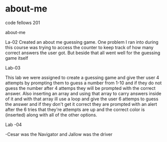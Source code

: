 # about-me
code fellows 201

about-me

La-02
Created an about me guessing game. One problem I ran into during this course was trying to access the counter to keep track of how many correct answers the user got. But beside that all went well for the guessing game itself

Lab-03

This lab we were assigned to create a guessing game and give ther user 4 attempts by prompting them to guess a number from 1-10 and if they do not guess the number after 4 attemps they will be prompted with the correct answer. Also inserting an array and using that array to carry answers inside of it and with that array ill use a loop and give the user 6 attemps to guess the answer and if they don't get it correct they are prompted with an alert after the 6 tries that they're attempts are up and the correct color is (inserted) along with all of the other options.

Lab -04

-Cesar was the Navigator and Jallow was the driver
